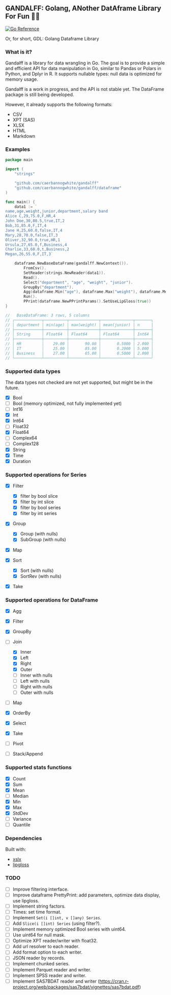 ## GANDALFF: Golang, ANother DatAframe Library For Fun 🧙‍♂️

[![Go Reference](https://pkg.go.dev/badge/github.com/caerbannogwhite/gandalff.svg)](https://pkg.go.dev/github.com/caerbannogwhite/gandalff)

Or, for short, GDL: Golang Dataframe Library

### What is it?

Gandalff is a library for data wrangling in Go.
The goal is to provide a simple and efficient API for data manipulation in Go,
similar to Pandas or Polars in Python, and Dplyr in R.
It supports nullable types: null data is optimized for memory usage.

Gandalff is a work in progress, and the API is not stable yet.
The DataFrame package is still being developed.

However, it already supports the following formats:

- CSV
- XPT (SAS)
- XLSX
- HTML
- Markdown

### Examples

```go
package main

import (
	"strings"

	"github.com/caerbannogwhite/gandalff"
	"github.com/caerbannogwhite/gandalff/dataframe"
)

func main() {
	data1 := `
name,age,weight,junior,department,salary band
Alice C,29,75.0,F,HR,4
John Doe,30,80.5,true,IT,2
Bob,31,85.0,F,IT,4
Jane H,25,60.0,false,IT,4
Mary,28,70.0,false,IT,3
Oliver,32,90.0,true,HR,1
Ursula,27,65.0,f,Business,4
Charlie,33,60.0,t,Business,2
Megan,26,55.0,F,IT,3`

	dataframe.NewBaseDataFrame(gandalff.NewContext()).
		FromCsv().
		SetReader(strings.NewReader(data1)).
		Read().
		Select("department", "age", "weight", "junior").
		GroupBy("department").
		Agg(dataframe.Min("age"), dataframe.Max("weight"), dataframe.Mean("junior"), dataframe.Count()).
		Run().
		PPrint(dataframe.NewPPrintParams().SetUseLipGloss(true))
}

//   BaseDataFrame: 3 rows, 5 columns
// ╭────────────┬──────────┬─────────────┬──────────────┬───────╮
// │ department │ min(age) │ max(weight) │ mean(junior) │ n     │
// ├────────────┼──────────┼─────────────┼──────────────┼───────┤
// │ String     │ Float64  │ Float64     │ Float64      │ Int64 │
// ├────────────┼──────────┼─────────────┼──────────────┼───────┤
// │ HR         │    29.00 │       90.00 │       0.5000 │ 2.000 │
// │ IT         │    25.00 │       85.00 │       0.2000 │ 5.000 │
// │ Business   │    27.00 │       65.00 │       0.5000 │ 2.000 │
// ╰────────────┴──────────┴─────────────┴──────────────┴───────╯
```

### Supported data types

The data types not checked are not yet supported, but might be in the future.

- [x] Bool
- [ ] Bool (memory optimized, not fully implemented yet)
- [ ] Int16
- [x] Int
- [x] Int64
- [ ] Float32
- [x] Float64
- [ ] Complex64
- [ ] Complex128
- [x] String
- [x] Time
- [x] Duration

### Supported operations for Series

- [x] Filter

  - [x] filter by bool slice
  - [x] filter by int slice
  - [x] filter by bool series
  - [x] filter by int series

- [x] Group

  - [x] Group (with nulls)
  - [x] SubGroup (with nulls)

- [x] Map
- [x] Sort

  - [x] Sort (with nulls)
  - [x] SortRev (with nulls)

- [x] Take

### Supported operations for DataFrame

- [x] Agg
- [x] Filter
- [x] GroupBy
- [ ] Join

  - [x] Inner
  - [x] Left
  - [x] Right
  - [x] Outer
  - [ ] Inner with nulls
  - [ ] Left with nulls
  - [ ] Right with nulls
  - [ ] Outer with nulls

- [ ] Map
- [x] OrderBy
- [x] Select
- [x] Take
- [ ] Pivot
- [ ] Stack/Append

### Supported stats functions

- [x] Count
- [x] Sum
- [x] Mean
- [ ] Median
- [x] Min
- [x] Max
- [x] StdDev
- [ ] Variance
- [ ] Quantile

### Dependencies

Built with:

- [xslx](https://github.com/tealeg/xlsx/tree/master)
- [lipgloss](https://github.com/charmbracelet/lipgloss)

### TODO

- [ ] Improve filtering interface.
- [ ] Improve dataframe PrettyPrint: add parameters, optimize data display, use lipgloss.
- [ ] Implement string factors.
- [ ] Times: set time format.
- [ ] Implement `Set(i []int, v []any) Series`.
- [ ] Add `Slice(i []int) Series` (using filter?).
- [ ] Implement memory optimized Bool series with uint64.
- [ ] Use uint64 for null mask.
- [ ] Optimize XPT reader/writer with float32.
- [ ] Add url resolver to each reader.
- [ ] Add format option to each writer.
- [ ] JSON reader by records.
- [ ] Implement chunked series.
- [ ] Implement Parquet reader and writer.
- [ ] Implement SPSS reader and writer.
- [ ] Implement SAS7BDAT reader and writer (https://cran.r-project.org/web/packages/sas7bdat/vignettes/sas7bdat.pdf)
